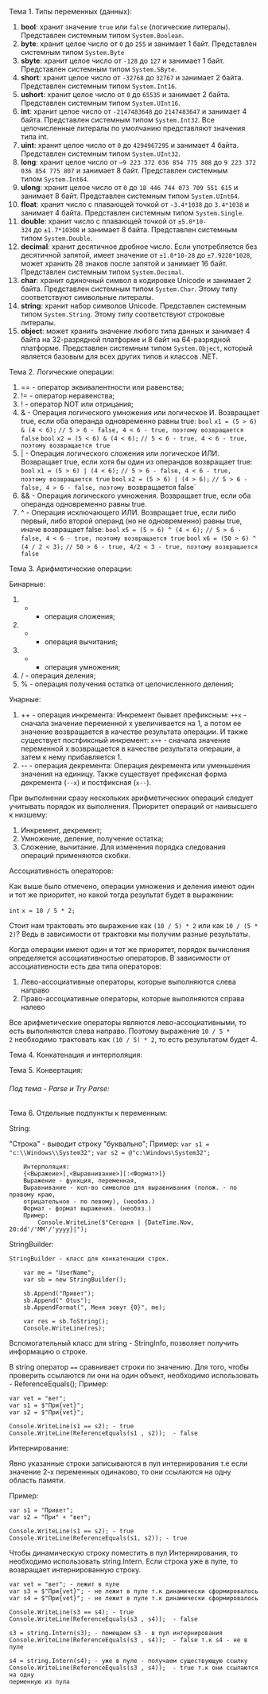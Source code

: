 Тема 1. Типы переменных (данных):

1. **bool**: хранит значение `true` или `false` (логические литералы). Представлен системным типом `System.Boolean`.
3. **byte**: хранит целое число от `0` до `255` и занимает 1 байт. Представлен системным типом `System.Byte`
4. **sbyte**: хранит целое число от `-128` до `127` и занимает 1 байт. Представлен системным типом `System.SByte`.
5. **short**: хранит целое число от `-32768` до `32767` и занимает 2 байта. Представлен системным типом `System.Int16`.
6. **ushort**: хранит целое число от `0` до `65535` и занимает 2 байта. Представлен системным типом `System.UInt16`.
7. **int**: хранит целое число от `-2147483648` до `2147483647` и занимает 4 байта. Представлен системным типом `System.Int32`. Все целочисленные литералы по умолчанию представляют значения типа int.
8. **uint**: хранит целое число от `0` до `4294967295` и занимает 4 байта. Представлен системным типом `System.UInt32`.
9. **long**: хранит целое число от `–9 223 372 036 854 775 808` до `9 223 372 036 854 775 807` и занимает 8 байт. Представлен системным типом `System.Int64`.
10. **ulong**: хранит целое число от `0` до `18 446 744 073 709 551 615` и занимает 8 байт. Представлен системным типом `System.UInt64`.
11. **float**: хранит число с плавающей точкой от `-3.4*1038` до `3.4*1038` и занимает 4 байта. Представлен системным типом `System.Single`.
12. **double**: хранит число с плавающей точкой от `±5.0*10-324` до `±1.7*10308` и занимает 8 байта. Представлен системным типом `System.Double`.
13. **decimal**: хранит десятичное дробное число. Если употребляется без десятичной запятой, имеет значение от `±1.0*10-28` до `±7.9228*1028`, может хранить 28 знаков после запятой и занимает 16 байт. Представлен системным типом `System.Decimal`.
14. **char**: хранит одиночный символ в кодировке Unicode и занимает 2 байта. Представлен системным типом `System.Char`. Этому типу соответствуют символьные литералы.
15. **string**: хранит набор символов Unicode. Представлен системным типом `System.String`. Этому типу соответствуют строковые литералы.
16. **object**: может хранить значение любого типа данных и занимает 4 байта на 32-разрядной платформе и 8 байт на 64-разрядной платформе. Представлен системным типом `System.Object`, который является базовым для всех других типов и классов .NET.

Тема 2. Логические операции:

1. == - оператор эквивалентности или равенства;
2.  != - оператор неравенства;
3.  ! - оператор NOT или отрицания;
4.  & - Операция логического умножения или логическое И. Возвращает true, если оба операнда одновременно равны true:
	`bool` `x1 = (5 > 6) & (4 < 6);` `// 5 > 6 - false, 4 < 6 - true, поэтому возвращается false`
	`bool` `x2 = (5 < 6) & (4 < 6);` `// 5 < 6 - true, 4 < 6 - true, поэтому возвращается true`
5.  | - Операция логического сложения или логическое ИЛИ. Возвращает true, если хотя бы один из операндов возвращает true:
	`bool` `x1 = (5 > 6) | (4 < 6);` `// 5 > 6 - false, 4 < 6 - true, поэтому возвращается true`
	`bool` `x2 = (5 > 6) | (4 > 6);` `// 5 > 6 - false, 4 > 6 - false, поэтому
	`возвращается false`
6.  && - Операция логического умножения. Возвращает true, если оба операнда одновременно равны true.
7. ^ - Операция исключающего ИЛИ. Возвращает true, если либо первый, либо второй операнд (но не одновременно) равны true, иначе возвращает false:
	`bool` `x5 = (5 > 6) ^ (4 < 6);` `// 5 > 6 - false, 4 < 6 - true, поэтому возвращается true`
	`bool` `x6 = (50 > 6) ^ (4 / 2 < 3);` `// 50 > 6 - true, 4/2 < 3 - true, поэтому возвращается false`

Тема 3. Арифметические операции:

Бинарные:
1. + - операция сложения;
2. - - операция вычитания;
3. * - операция умножения;
4.  / - операция деления;
5.  % - операция получения остатка от целочисленного деления;

Унарные:
1. ++ - операция инкремента:
	Инкремент бывает префиксным: `++x` - сначала значение переменной x увеличивается на 1, а потом ее значение возвращается в качестве результата операции.
	И также существует постфиксный инкремент: `x++` - сначала значение переменной x возвращается в качестве результата операции, а затем к нему прибавляется 1.
2. -- - операция декремента:
	Операция декремента или уменьшения значения на единицу. Также существует префиксная форма декремента (`--x`) и постфиксная (`x--`).

При выполнении сразу нескольких арифметических операций следует учитывать порядок их выполнения. Приоритет операций от наивысшего к низшему:
1. Инкремент, декремент;
2. Умножение, деление, получение остатка;
3. Сложение, вычитание.
Для изменения порядка следования операций применяются скобки.

Ассоциативность операторов:

Как выше было отмечено, операции умножения и деления имеют один и тот же приоритет, но какой тогда результат будет в выражении:

`int` `x = 10 / 5 * 2;`

Стоит нам трактовать это выражение как `(10 / 5) * 2` или как `10 / (5 * 2)`? Ведь в зависимости от трактовки мы получим разные результаты.

Когда операции имеют один и тот же приоритет, порядок вычисления определяется ассоциативностью операторов. В зависимости от ассоциативности есть два типа операторов:

1. Лево-ассоциативные операторы, которые выполняются слева направо
2. Право-ассоциативные операторы, которые выполняются справа налево

Все арифметические операторы являются лево-ассоциативными, то есть выполняются слева направо. Поэтому выражение `10 / 5 * 2` необходимо трактовать как `(10 / 5) * 2`, то есть результатом будет 4.

Тема 4. Конкатенация и интерполяция:



Тема 5. Конвертация:

######     Под тема - Parse и Try Parse:

Тема 6. Отдельные подпункты к переменным:

String:

"Строка" - выводит строку "буквально";
        Пример:
		    `var s1 = "c:\\Windows\\System32";`
		    `var s2 = @"c:\Windows\System32";`
		
		Интерполяция:
		{<Выражеие>[,<Выравнивание>][:<Формат>]}
		Выражение - функция, переменная,
		Выравнивание - кол-во символов для выравнивания (полож. - по правому краю,
		отрицательное - по левому), (необяз.)
		Формат - формат выражения. (необяз.)
		Пример:
			Console.WriteLine($"Сегодня | {DateTime.Now, 20:dd'/'MM'/'yyyy}|");

StringBuilder:

    StringBuilder - класс для конкатенации строк.

		var me = "UserName";
		var sb = new StringBuilder();

		sb.Append("Привет");
		sb.Append(" Otus");
		sb.AppendFormat(", Меня зовут {0}", me);

		var res = sb.ToString();
		Console.WriteLine(res);

Вспомогательный класс для string - StringInfo, позволяет получить информацию о строке.

В string оператор `==` сравнивает строки по значению. Для того, чтобы проверить ссылаются ли они на один объект, необходимо использовать - ReferenceEquals();
Пример:

```
var vet = "вет";
var s1 = $"При{vet}";
var s2 = $"При{vet}";

Console.WriteLine(s1 == s2); - true
Console.WriteLine(ReferenceEquals(s1 , s2));  - false
```

Интернирование:

Явно указанные строки записываются в пул интернирования т.е если значение 2-х переменных одинаково, то они ссылаются на одну область памяти.

Пример:

```
var s1 = "Привет";
var s2 = "При" + "вет";

Console.WriteLine(s1 == s2); - true
Console.WriteLine(ReferenceEquals(s1, s2)); - true
```

Чтобы динамическую строку поместить в пул Интернирования, то необходимо использовать string.Intern. Если строка уже в пуле, то возвращает интернированную строку.

```
var vet = "вет"; - лежит в пуле
var s3 = $"При{vet}"; - не лежит в пуле т.к динамически сформировалось
var s4 = $"При{vet}"; - не лежит в пуле т.к динамически сформировалось

Console.WriteLine(s3 == s4); - true
Console.WriteLine(ReferenceEquals(s3 , s4));  - false

s3 = string.Intern(s3); - помещаем s3 - в пул интернирования
Console.WriteLine(ReferenceEquals(s3 , s4));  - false т.к s4 - не в пуле

s4 = string.Intern(s4); - уже в пуле - получаем существующую ссылку
Console.WriteLine(ReferenceEquals(s3 , s4));  - true т.к они ссылаются на одну                                                                  перменную из пула
```

